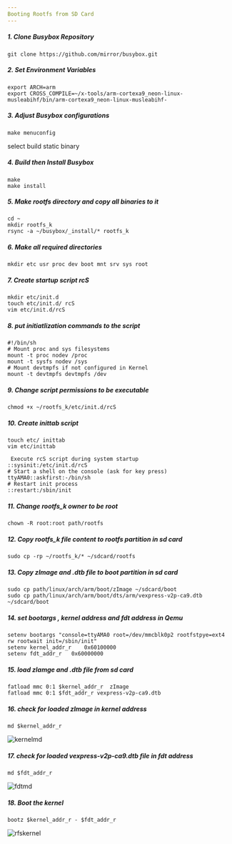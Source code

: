 ```yaml
---
Booting Rootfs from SD Card
---
```

##### 1. Clone Busybox Repository
```
git clone https://github.com/mirror/busybox.git
```
##### 2. Set Environment Variables
```
export ARCH=arm
export CROSS_COMPILE=~/x-tools/arm-cortexa9_neon-linux-musleabihf/bin/arm-cortexa9_neon-linux-musleabihf-
```
##### 3. Adjust Busybox configurations
```
make menuconfig
```
select build static binary 
##### 4. Build then Install Busybox
```
make
make install
```
##### 5. Make rootfs directory and copy all binaries to it
```
cd ~
mkdir rootfs_k
rsync -a ~/busybox/_install/* rootfs_k
```
##### 6. Make all required directories
```
mkdir etc usr proc dev boot mnt srv sys root
```
##### 7. Create startup script rcS
```
mkdir etc/init.d
touch etc/init.d/ rcS
vim etc/init.d/rcS
```
##### 8. put initiatlization commands to the script
```
#!/bin/sh
# Mount proc and sys filesystems
mount -t proc nodev /proc
mount -t sysfs nodev /sys
# Mount devtmpfs if not configured in Kernel
mount -t devtmpfs devtmpfs /dev
```
##### 9. Change script permissions to be executable
```
chmod +x ~/rootfs_k/etc/init.d/rcS
```
##### 10. Create inittab script
```
touch etc/ inittab
vim etc/inittab
```
```
 Execute rcS script during system startup
::sysinit:/etc/init.d/rcS
# Start a shell on the console (ask for key press)
ttyAMA0::askfirst:-/bin/sh
# Restart init process
::restart:/sbin/init
```
##### 11. Change rootfs_k owner to be root
```
chown -R root:root path/rootfs
```
##### 12. Copy rootfs_k file content to rootfs partition in sd card
```
sudo cp -rp ~/rootfs_k/* ~/sdcard/rootfs
```
##### 13. Copy zImage and .dtb file to boot partition in sd card
```
sudo cp path/linux/arch/arm/boot/zImage ~/sdcard/boot
sudo cp path/linux/arch/arm/boot/dts/arm/vexpress-v2p-ca9.dtb ~/sdcard/boot
```
##### 14. set bootargs , kernel address and fdt address in Qemu
```
setenv bootargs "console=ttyAMA0 root=/dev/mmcblk0p2 rootfstpye=ext4 rw rootwait init=/sbin/init"
setenv kernel_addr_r	0x60100000 
setenv fdt_addr_r	0x60000000
```
##### 15. load zIamge and .dtb file from sd card
```
fatload mmc 0:1 $kernel_addr_r	zImage
fatload mmc 0:1 $fdt_addr_r	vexpress-v2p-ca9.dtb
```
##### 16. check for loaded zImage in kernel address
```
md $kernel_addr_r
```
![kernelmd](https://github.com/user-attachments/assets/7dcf4493-e13e-437d-bb06-1d3d0521a5a3)
##### 17. check for loaded vexpress-v2p-ca9.dtb file in fdt address
```
md $fdt_addr_r
```
![fdtmd](https://github.com/user-attachments/assets/a6a24293-2aae-4bea-a329-4671016b5005)
##### 18. Boot the kernel
```
bootz $kernel_addr_r - $fdt_addr_r
```
![rfskernel](https://github.com/user-attachments/assets/49057c35-995e-4d05-ba01-8f136d8c2c97)









 
